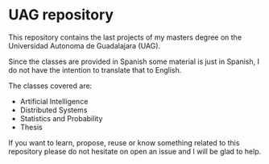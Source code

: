# UAG repository

This repository contains the last projects of my masters degree on the
Universidad Autonoma de Guadalajara (UAG).

Since the classes are provided in Spanish some material is just in Spanish, I
do not have the intention to translate that to English.

The classes covered are:
- Artificial Intelligence
- Distributed Systems
- Statistics and Probability
- Thesis

If you want to learn, propose, reuse or know something related to this repository please do not
hesitate on open an issue and I will be glad to help.
